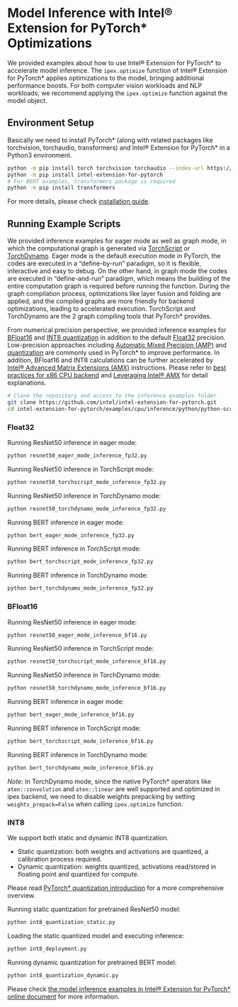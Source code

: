 ﻿# Model Inference with Intel® Extension for PyTorch\* Optimizations

We provided examples about how to use Intel® Extension for PyTorch\* to accelerate model inference.
The `ipex.optimize` function of Intel® Extension for PyTorch\* applies optimizations to the model, bringing additional performance boosts.
For both computer vision workloads and NLP workloads, we recommend applying the `ipex.optimize` function against the model object.

## Environment Setup

Basically we need to install PyTorch\* (along with related packages like torchvision, torchaudio, transformers) and Intel® Extension for PyTorch\* in a Python3 environment.

```bash
python -m pip install torch torchvision torchaudio --index-url https://download.pytorch.org/whl/cpu
python -m pip install intel-extension-for-pytorch
# For BERT examples, transformers package is required
python -m pip install transformers
```

For more details, please check [installation guide](https://intel.github.io/intel-extension-for-pytorch/index.html#installation).

## Running Example Scripts

We provided inference examples for eager mode as well as graph mode, in which the computational graph is generated via [TorchScript](https://pytorch.org/tutorials/beginner/Intro_to_TorchScript_tutorial.html) or [TorchDynamo](https://pytorch.org/docs/stable/torch.compiler_deepdive.html).
Eager mode is the default execution mode in PyTorch, the codes are executed in a “define-by-run” paradigm, so it is flexible, interactive and easy to debug.
On the other hand, in graph mode the codes are executed in “define-and-run” paradigm, which means the building of the entire computation graph is required before running the function.
During the graph compilation process, optimizations like layer fusion and folding are applied, and the compiled graphs are more friendly for backend optimizations, leading to accelerated execution.
TorchScript and TorchDynamo are the 2 graph compiling tools that PyTorch\* provides. 

From numerical precision perspective, we provided inference examples for [BFloat16](#bfloat16) and [INT8 quantization](#int8) in addition to the default [Float32](#float32) precision.
Low-precision approaches including [Automatic Mixed Precision (AMP)](https://pytorch.org/docs/stable/amp.html) and [quantization](https://pytorch.org/docs/stable/quantization.html) are commonly used in PyTorch\* to improve performance.
In addition, BFloat16 and INT8 calculations can be further accelerated by [Intel® Advanced Matrix Extensions (AMX)](https://en.wikipedia.org/wiki/Advanced_Matrix_Extensions) instructions.
Please refer to [best practices for x86 CPU backend](https://pytorch.org/docs/stable/torch.compiler_best_practices_for_backends.html#x86-cpu) and [Leveraging Intel® AMX](https://pytorch.org/tutorials/recipes/amx.html) for detail explanations.

```bash
# Clone the repository and access to the inference examples folder
git clone https://github.com/intel/intel-extension-for-pytorch.git
cd intel-extension-for-pytorch/examples/cpu/inference/python/python-scripts
```

### Float32

Running ResNet50 inference in eager mode:

```bash
python resnet50_eager_mode_inference_fp32.py
```

Running ResNet50 inference in TorchScript mode:

```bash
python resnet50_torchscript_mode_inference_fp32.py
```

Running ResNet50 inference in TorchDynamo mode:

```bash
python resnet50_torchdynamo_mode_inference_fp32.py
```

Running BERT inference in eager mode:

```bash
python bert_eager_mode_inference_fp32.py
```

Running BERT inference in TorchScript mode:

```bash
python bert_torchscript_mode_inference_fp32.py
```

Running BERT inference in TorchDynamo mode:

```bash
python bert_torchdynamo_mode_inference_fp32.py
```

### BFloat16

Running ResNet50 inference in eager mode:

```bash
python resnet50_eager_mode_inference_bf16.py
```

Running ResNet50 inference in TorchScript mode:

```bash
python resnet50_torchscript_mode_inference_bf16.py
```

Running ResNet50 inference in TorchDynamo mode:

```bash
python resnet50_torchdynamo_mode_inference_bf16.py
```

Running BERT inference in eager mode:

```bash
python bert_eager_mode_inference_bf16.py
```

Running BERT inference in TorchScript mode:

```bash
python bert_torchscript_mode_inference_bf16.py
```

Running BERT inference in TorchDynamo mode:

```bash
python bert_torchdynamo_mode_inference_bf16.py
```

*Note:* In TorchDynamo mode, since the native PyTorch\* operators like `aten::convolution` and `aten::linear` are well supported and optimized in ipex backend, 
we need to disable weights prepacking by setting `weights_prepack=False` when calling `ipex.optimize` function.

### INT8

We support both static and dynamic INT8 quantization.

* Static quantization: both weights and activations are quantized, a calibration process required.
* Dynamic quantization: weights quantized, activations read/stored in floating point and quantized for compute.

Please read [PyTorch\* quantization introduction](https://pytorch.org/blog/introduction-to-quantization-on-pytorch/) for a more comprehensive overview.

Running static quantization for pretrained ResNet50 model:

```bash
python int8_quantization_static.py
```

Loading the static quantized model and executing inference:

```bash
python int8_deployment.py
```

Running dynamic quantization for pretrained BERT model:

```bash
python int8_quantization_dynamic.py
```

Please check [the model inference examples in Intel® Extension for PyTorch\* online document](https://intel.github.io/intel-extension-for-pytorch/cpu/latest/tutorials/examples.html#inference) for more information.
